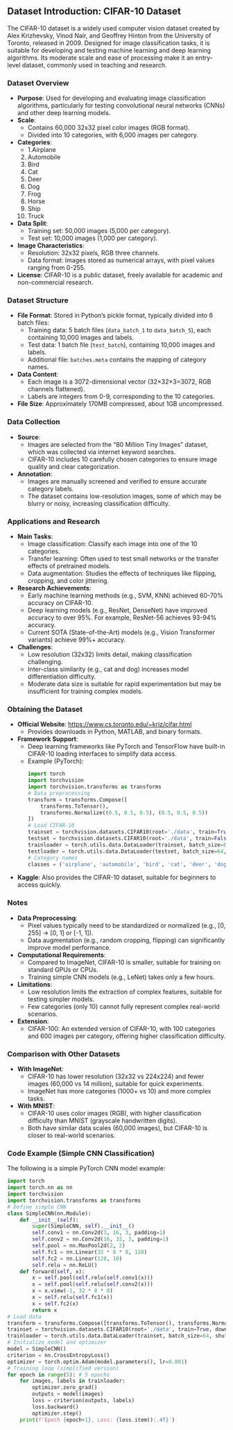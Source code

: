 ## Dataset Introduction: CIFAR-10 Dataset
The CIFAR-10 dataset is a widely used computer vision dataset created by Alex Krizhevsky, Vinod Nair, and Geoffrey Hinton from the University of Toronto, released in 2009. Designed for image classification tasks, it is suitable for developing and testing machine learning and deep learning algorithms. Its moderate scale and ease of processing make it an entry-level dataset, commonly used in teaching and research.

### Dataset Overview
- **Purpose**: Used for developing and evaluating image classification algorithms, particularly for testing convolutional neural networks (CNNs) and other deep learning models.
- **Scale**:
  - Contains 60,000 32x32 pixel color images (RGB format).
  - Divided into 10 categories, with 6,000 images per category.
- **Categories**:
  - 1.Airplane
  2. Automobile
  3. Bird
  4. Cat
  5. Deer
  6. Dog
  7. Frog
  8. Horse
  9. Ship
  10. Truck
- **Data Split**:
  - Training set: 50,000 images (5,000 per category).
  - Test set: 10,000 images (1,000 per category).
- **Image Characteristics**:
  - Resolution: 32x32 pixels, RGB three channels.
  - Data format: Images stored as numerical arrays, with pixel values ranging from 0-255.
- **License**: CIFAR-10 is a public dataset, freely available for academic and non-commercial research.

### Dataset Structure
- **File Format**: Stored in Python’s pickle format, typically divided into 6 batch files:
  - Training data: 5 batch files (`data_batch_1` to `data_batch_5`), each containing 10,000 images and labels.
  - Test data: 1 batch file (`test_batch`), containing 10,000 images and labels.
  - Additional file: `batches.meta` contains the mapping of category names.
- **Data Content**:
  - Each image is a 3072-dimensional vector (32×32×3=3072, RGB channels flattened).
  - Labels are integers from 0-9, corresponding to the 10 categories.
- **File Size**: Approximately 170MB compressed, about 1GB uncompressed.

### Data Collection
- **Source**:
  - Images are selected from the “80 Million Tiny Images” dataset, which was collected via internet keyword searches.
  - CIFAR-10 includes 10 carefully chosen categories to ensure image quality and clear categorization.
- **Annotation**:
  - Images are manually screened and verified to ensure accurate category labels.
  - The dataset contains low-resolution images, some of which may be blurry or noisy, increasing classification difficulty.

### Applications and Research
- **Main Tasks**:
  - Image classification: Classify each image into one of the 10 categories.
  - Transfer learning: Often used to test small networks or the transfer effects of pretrained models.
  - Data augmentation: Studies the effects of techniques like flipping, cropping, and color jittering.
- **Research Achievements**:
  - Early machine learning methods (e.g., SVM, KNN) achieved 60-70% accuracy on CIFAR-10.
  - Deep learning models (e.g., ResNet, DenseNet) have improved accuracy to over 95%. For example, ResNet-56 achieves 93-94% accuracy.
  - Current SOTA (State-of-the-Art) models (e.g., Vision Transformer variants) achieve 99%+ accuracy.
- **Challenges**:
  - Low resolution (32x32) limits detail, making classification challenging.
  - Inter-class similarity (e.g., cat and dog) increases model differentiation difficulty.
  - Moderate data size is suitable for rapid experimentation but may be insufficient for training complex models.

### Obtaining the Dataset
- **Official Website**: https://www.cs.toronto.edu/~kriz/cifar.html
  - Provides downloads in Python, MATLAB, and binary formats.
- **Framework Support**:
  - Deep learning frameworks like PyTorch and TensorFlow have built-in CIFAR-10 loading interfaces to simplify data access.
  - Example (PyTorch):
    ```python
    import torch
    import torchvision
    import torchvision.transforms as transforms
    # Data preprocessing
    transform = transforms.Compose([
        transforms.ToTensor(),
        transforms.Normalize((0.5, 0.5, 0.5), (0.5, 0.5, 0.5))
    ])
    # Load CIFAR-10
    trainset = torchvision.datasets.CIFAR10(root='./data', train=True, download=True, transform=transform)
    testset = torchvision.datasets.CIFAR10(root='./data', train=False, download=True, transform=transform)
    trainloader = torch.utils.data.DataLoader(trainset, batch_size=64, shuffle=True)
    testloader = torch.utils.data.DataLoader(testset, batch_size=64, shuffle=False)
    # Category names
    classes = ('airplane', 'automobile', 'bird', 'cat', 'deer', 'dog', 'frog', 'horse', 'ship', 'truck')
    ```
- **Kaggle**: Also provides the CIFAR-10 dataset, suitable for beginners to access quickly.

### Notes
- **Data Preprocessing**:
  - Pixel values typically need to be standardized or normalized (e.g., [0, 255] -> [0, 1] or [-1, 1]).
  - Data augmentation (e.g., random cropping, flipping) can significantly improve model performance.
- **Computational Requirements**:
  - Compared to ImageNet, CIFAR-10 is smaller, suitable for training on standard GPUs or CPUs.
  - Training simple CNN models (e.g., LeNet) takes only a few hours.
- **Limitations**:
  - Low resolution limits the extraction of complex features, suitable for testing simpler models.
  - Few categories (only 10) cannot fully represent complex real-world scenarios.
- **Extension**:
  - CIFAR-100: An extended version of CIFAR-10, with 100 categories and 600 images per category, offering higher classification difficulty.

### Comparison with Other Datasets
- **With ImageNet**:
  - CIFAR-10 has lower resolution (32x32 vs 224x224) and fewer images (60,000 vs 14 million), suitable for quick experiments.
  - ImageNet has more categories (1000+ vs 10) and more complex tasks.
- **With MNIST**:
  - CIFAR-10 uses color images (RGB), with higher classification difficulty than MNIST (grayscale handwritten digits).
  - Both have similar data scales (60,000 images), but CIFAR-10 is closer to real-world scenarios.

### Code Example (Simple CNN Classification)
The following is a simple PyTorch CNN model example:
```python
import torch
import torch.nn as nn
import torchvision
import torchvision.transforms as transforms
# Define simple CNN
class SimpleCNN(nn.Module):
    def __init__(self):
        super(SimpleCNN, self).__init__()
        self.conv1 = nn.Conv2d(3, 16, 3, padding=1)
        self.conv2 = nn.Conv2d(16, 32, 3, padding=1)
        self.pool = nn.MaxPool2d(2, 2)
        self.fc1 = nn.Linear(32 * 8 * 8, 128)
        self.fc2 = nn.Linear(128, 10)
        self.relu = nn.ReLU()
    def forward(self, x):
        x = self.pool(self.relu(self.conv1(x)))
        x = self.pool(self.relu(self.conv2(x)))
        x = x.view(-1, 32 * 8 * 8)
        x = self.relu(self.fc1(x))
        x = self.fc2(x)
        return x
# Load data
transform = transforms.Compose([transforms.ToTensor(), transforms.Normalize((0.5, 0.5, 0.5), (0.5, 0.5, 0.5))])
trainset = torchvision.datasets.CIFAR10(root='./data', train=True, download=True, transform=transform)
trainloader = torch.utils.data.DataLoader(trainset, batch_size=64, shuffle=True)
# Initialize model and optimizer
model = SimpleCNN()
criterion = nn.CrossEntropyLoss()
optimizer = torch.optim.Adam(model.parameters(), lr=0.001)
# Training loop (simplified version)
for epoch in range(5): # 5 epochs
    for images, labels in trainloader:
        optimizer.zero_grad()
        outputs = model(images)
        loss = criterion(outputs, labels)
        loss.backward()
        optimizer.step()
    print(f'Epoch {epoch+1}, Loss: {loss.item():.4f}')
```
